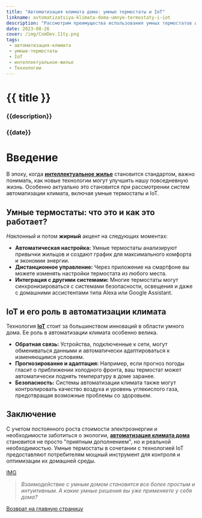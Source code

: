 ```yaml
---
title: "Автоматизация климата дома: умные термостаты и IoT"
linkname: avtomatizatsiya-klimata-doma-umnye-termostaty-i-iot
description: "Рассмотрим преимущества использования умных термостатов и технологии IoT в автоматизации климата дома."
date: 2023-08-26
cover: /img/ComDev.11ty.png
tags: 
 - автоматизация-климата
 - умные-термостаты
 - IoT
 - интеллектуальное-жилье
 - Технологии
---
```

# {{ title }}
### {{description}}
### {{date}}


# Введение

В эпоху, когда **[интеллектуальное жилье](/)** становится стандартом, важно понимать, как новые технологии могут улучшить нашу повседневную жизнь. Особенно актуально это становится при рассмотрении систем автоматизации климата, включая умные термостаты и IoT.

## Умные термостаты: что это и как это работает?

*Наклонный* и потом **жирный** акцент на следующих моментах:

* **Автоматическая настройка:** Умные термостаты анализируют привычки жильцов и создают график для максимального комфорта и экономии энергии.
* **Дистанционное управление:** Через приложение на смартфоне вы можете изменять настройки термостата из любого места.
* **Интеграция с другими системами:** Многие термостаты могут синхронизироваться с системами безопасности, освещения и даже с домашними ассистентами типа Alexa или Google Assistant.

## IoT и его роль в автоматизации климата

Технология **[IoT](/)** стоит за большинством инноваций в области умного дома. Ее роль в автоматизации климата особенно велика.

* **Обратная связь:** Устройства, подключенные к сети, могут обмениваться данными и автоматически адаптироваться к изменяющимся условиям.
* **Прогнозирование и адаптация:** Например, если прогноз погоды гласит о приближении холодного фронта, ваш термостат может автоматически поднять температуру в доме заранее.
* **Безопасность:** Системы автоматизации климата также могут контролировать качество воздуха и уровень углекислого газа, предотвращая возможные проблемы со здоровьем.

## Заключение

С учетом постоянного роста стоимости электроэнергии и необходимости заботиться о экологии, **[автоматизация климата дома](/)** становится не просто "приятным дополнением", но и реальной необходимостью. Умные термостаты в сочетании с технологией IoT предоставляют потребителям мощный инструмент для контроля и оптимизации их домашней среды.

[IMG](/)
> *Взаимодействие с умным домом становится все более простым и интуитивным. А какие умные решения вы уже применяете у себя дома?*

[Возврат на главную страницу](/)
